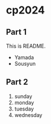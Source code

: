# cp2024

## Part 1
This is README.
- Yamada
- Sousyun

## Part 2
1. sunday
1. monday
1. tuesday
1. wednesday
